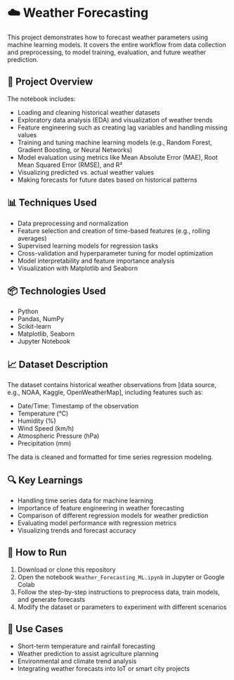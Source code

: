 
# ☁️ Weather Forecasting 

This project demonstrates how to forecast weather parameters using machine learning models. It covers the entire workflow from data collection and preprocessing, to model training, evaluation, and future weather prediction.

## 📁 Project Overview

The notebook includes:

* Loading and cleaning historical weather datasets
* Exploratory data analysis (EDA) and visualization of weather trends
* Feature engineering such as creating lag variables and handling missing values
* Training and tuning machine learning models (e.g., Random Forest, Gradient Boosting, or Neural Networks)
* Model evaluation using metrics like Mean Absolute Error (MAE), Root Mean Squared Error (RMSE), and R²
* Visualizing predicted vs. actual weather values
* Making forecasts for future dates based on historical patterns

## 📊 Techniques Used

* Data preprocessing and normalization
* Feature selection and creation of time-based features (e.g., rolling averages)
* Supervised learning models for regression tasks
* Cross-validation and hyperparameter tuning for model optimization
* Model interpretability and feature importance analysis
* Visualization with Matplotlib and Seaborn

## 📦 Technologies Used

* Python
* Pandas, NumPy
* Scikit-learn
* Matplotlib, Seaborn
* Jupyter Notebook

## 📈 Dataset Description

The dataset contains historical weather observations from \[data source, e.g., NOAA, Kaggle, OpenWeatherMap], including features such as:

* Date/Time: Timestamp of the observation
* Temperature (°C)
* Humidity (%)
* Wind Speed (km/h)
* Atmospheric Pressure (hPa)
* Precipitation (mm)

The data is cleaned and formatted for time series regression modeling.

## 🔍 Key Learnings

* Handling time series data for machine learning
* Importance of feature engineering in weather forecasting
* Comparison of different regression models for weather prediction
* Evaluating model performance with regression metrics
* Visualizing trends and forecast accuracy

## 🚀 How to Run

1. Download or clone this repository
2. Open the notebook `Weather_Forecasting_ML.ipynb` in Jupyter or Google Colab
3. Follow the step-by-step instructions to preprocess data, train models, and generate forecasts
4. Modify the dataset or parameters to experiment with different scenarios

## 📌 Use Cases

* Short-term temperature and rainfall forecasting
* Weather prediction to assist agriculture planning
* Environmental and climate trend analysis
* Integrating weather forecasts into IoT or smart city projects
